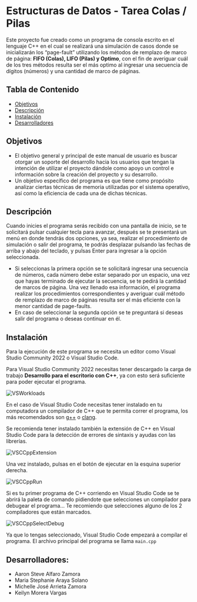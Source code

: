# Estructuras de Datos - Tarea Colas / Pilas

Este proyecto fue creado como un programa de consola escrito en el lenguaje C++ en el cual se realizará una simulación de casos donde se inicializarán los “page-fault” utilizando los métodos de remplazo de marco de página: **FIFO (Colas), LIFO (Pilas) y Optimo**, con el fin de averiguar cuál de los tres métodos resulta ser el más optimo al ingresar una secuencia de dígitos (números) y una cantidad de marco de páginas.

## Tabla de Contenido
* [Objetivos](#objetivos)
* [Descripción](#descripción)
* [Instalación](#instalación)
* [Desarrolladores](#desarrolladores)

## Objetivos
- El objetivo general y principal de este manual de usuario es buscar otorgar un soporte del desarrollo hacia los usuarios que tengan la intención de utilizar el proyecto dándole como apoyo un control e información sobre la creación del proyecto y su desarrollo.
- Un objetivo específico del programa es que tiene como propósito analizar ciertas técnicas de memoria utilizadas por el sistema operativo, así como la eficiencia de cada una de dichas técnicas.

## Descripción
Cuando inicies el programa serás recibido con una pantalla de inicio, se te solicitará pulsar cualquier tecla para avanzar, después se te presentará un menú en donde tendrás dos opciones, ya sea, realizar el procedimiento de simulación o salir del programa, te podrás desplazar pulsando las fechas de arriba y abajo del teclado, y pulsas Enter para ingresar a la opción seleccionada.
- Si seleccionas la primera opción se te solicitará ingresar una secuencia de números, cada número debe estar separado por un espacio, una vez que hayas terminado de ejecutar la secuencia, se te pedirá la cantidad de marcos de página. Una vez llenado esa información, el programa realizar los procedimientos correspondientes y averiguar cuál método de remplazo de marco de páginas resulta ser el más eficiente con la menor cantidad de page-faults.
- En caso de seleccionar la segunda opción se te preguntará si deseas salir del programa o deseas continuar en él.

## Instalación
Para la ejecución de este programa se necesita un editor como Visual Studio Community 2022 o Visual Studio Code.

Para Visual Studio Community 2022 necesitas tener descargado la carga de trabajo **Desarrollo para el escritorio con C++**, ya con esto será suficiente para poder ejecutar el programa.

![VSWorkloads](https://github.com/MegaPredator360/ED_EXTRACLASE2/assets/48075699/9c66f062-e5f0-4618-8d0f-b274f8914515)

En el caso de Visual Studio Code necesitas tener instalado en tu computadora un compilador de C++ que te permita correr el programa, los más recomendados son [g++](https://www.msys2.org/) o [clang](https://clang.llvm.org/get_started.html).

Se recomienda tener instalado también la extensión de C++ en Visual Studio Code para la detección de errores de sintaxis y ayudas con las librerías. 

![VSCCppExtension](https://github.com/MegaPredator360/ED_EXTRACLASE2/assets/48075699/591a293a-9b7a-4106-84c7-79a5f4433640)

Una vez instalado, pulsas en el botón de ejecutar en la esquina superior derecha.

![VSCCppRun](https://github.com/MegaPredator360/ED_EXTRACLASE2/assets/48075699/2bba3329-eb49-497a-ac8b-26e3ea452a2f)

Si es tu primer programa de C++ corriendo en Visual Studio Code se te abrirá la paleta de comando pidiendote que selecciones un compilador para debugear el programa...
Te recomiendo que selecciones alguno de los 2 compiladores que están marcados.

![VSCCppSelectDebug](https://github.com/MegaPredator360/ED_EXTRACLASE2/assets/48075699/1dc39b84-695f-4fb4-a1b4-cc8c3d479e96)

Ya que lo tengas seleccionado, Visual Studio Code empezará a compílar el programa. El archivo principal del programa se llama ```main.cpp```

## Desarrolladores:

* Aaron Steve Alfaro Zamora
* Maria Stephanie Araya Solano
* Michelle José Arrieta Zamora
* Keilyn Morera Vargas
